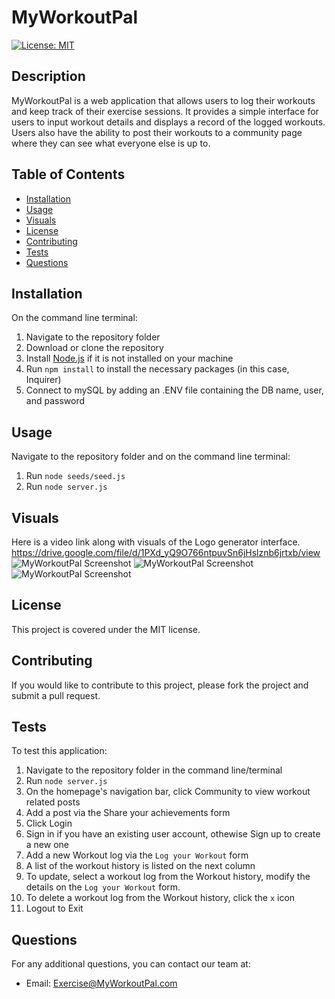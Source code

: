 # MyWorkoutPal
  [![License: MIT](https://img.shields.io/badge/License-MIT-yellow.svg)](https://opensource.org/licenses/MIT)
  ## Description
  MyWorkoutPal is a web application that allows users to log their workouts and keep track of their exercise sessions. It provides a simple interface for users to input workout details and displays a record of the logged workouts. Users also have the ability to post their workouts to a community page where they can see what everyone else is up to.
  ## Table of Contents
  - [Installation](#installation)
  - [Usage](#usage)
  - [Visuals](#visuals)
  - [License](#license)
  - [Contributing](#contributing)
  - [Tests](#tests)
  - [Questions](#questions)
  ## Installation
  On the command line terminal:
  1. Navigate to the repository folder 
  2. Download or clone the repository
  3. Install [Node.js](https://nodejs.org/) if it is not installed on your machine
  4. Run `npm install` to install the necessary packages (in this case, Inquirer)
  5. Connect to mySQL by adding an .ENV file containing the DB name, user, and password
  ## Usage
Navigate to the repository folder and on the command line terminal: 
  1. Run `node seeds/seed.js`
  2. Run `node server.js`
  ## Visuals
  Here is a video link along with visuals of the Logo generator interface.
  https://drive.google.com/file/d/1PXd_yQ9O766ntpuvSn6jHslznb6jrtxb/view
  <img src="./assets/images/MyWorkoutPal 1.png" alt="MyWorkoutPal Screenshot">
  <img src="./assets/images/MyWorkoutPal 2.png" alt="MyWorkoutPal Screenshot"> 
  <img src="./assets/images/MyWorkoutPal 3.png" alt="MyWorkoutPal Screenshot"> 
  ## License
  This project is covered under the MIT license.
  ## Contributing
  If you would like to contribute to this project, please fork the project and submit a pull request.
  ## Tests
  To test this application:
  1. Navigate to the repository folder in the command line/terminal
  2. Run `node server.js`
  3. On the homepage's navigation bar, click Community to view workout related posts
  4. Add a post via the Share your achievements form
  5. Click Login
  6. Sign in if you have an existing user account, othewise Sign up to create a new one
  7. Add a new Workout log via the `Log your Workout` form
  8. A list of the workout history is listed on the next column
  9. To update, select a workout log from the Workout history, modify the details on the `Log your Workout` form.
  10. To delete a workout log from the Workout history, click the `x` icon 
  11. Logout to Exit 
  ## Questions
  For any additional questions, you can contact our team at:
  - Email: Exercise@MyWorkoutPal.com
